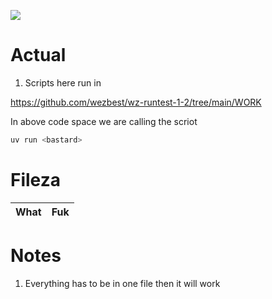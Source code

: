 
![](https://i.ibb.co/mGS1DPg/image.png)


# Actual 

1. Scripts here run in 

https://github.com/wezbest/wz-runtest-1-2/tree/main/WORK 

In above code space we are calling the scriot 


```py 
uv run <bastard>
```

# Fileza 

What | Fuk
--- | ---

# Notes 

1. Everything has to be in one file then it will work 
